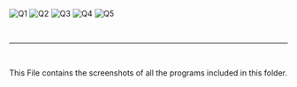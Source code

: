 ![Q1](https://github.com/Apostle1327/C-Language-Journey/assets/141388626/f1fc1693-47dd-4808-975d-a082052dd0af)
![Q2](https://github.com/Apostle1327/C-Language-Journey/assets/141388626/96639a2e-f837-437c-8f65-414aeeb705e6)
![Q3](https://github.com/Apostle1327/C-Language-Journey/assets/141388626/cfe30572-68ec-45da-9c58-65f8b6013c60)
![Q4](https://github.com/Apostle1327/C-Language-Journey/assets/141388626/8b4a03d5-0be3-41c2-9230-c8e0d11f9e47)
![Q5](https://github.com/Apostle1327/C-Language-Journey/assets/141388626/fb7d65f5-d80a-4b66-a90f-1c368d8caadd)

<br>

<hr>

<br>

<p>This File contains the screenshots of all the programs included in this folder.</p>
